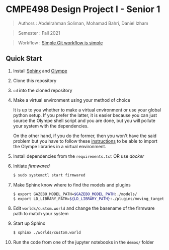 # CMPE498 Design Project I - Senior 1
>Authors : Abdelrahman Soliman, Mohamad Bahri, Daniel Izham

>Semester : Fall 2021

>Workflow : [Simple Git workflow is simple](https://www.atlassian.com/git/articles/simple-git-workflow-is-simple)

## Quick Start

1. Install [Sphinx](https://developer.parrot.com/docs/sphinx/installation.html) and [Olympe](https://developer.parrot.com/docs/olympe/installation.html)
1. Clone this repository
1. `cd` into the cloned repository
1. Make a virtual environment using your method of choice

   It is up to you whether to make a virtual environment or use your global python setup.
   If you prefer the latter, it is easier because you can just source the Olympe shell script 
   and you are done, but you will pollute your system with the dependencies.
   
   On the other hand, if you do the former, then you won't have the said problem but you have
   to follow these [instructions](https://forum.developer.parrot.com/t/use-olympe-from-a-ros-program/10009/4)
   to be able to import the Olympe libraries in a virtual environment.
   
1. Install dependencies from the `requirements.txt` OR use *docker*
1. Initiate *firmwared*

   ```bash
   $ sudo systemctl start firmwared
   ```

1. Make Sphinx know where to find the models and plugins

   ```bash
   $ export GAZEBO_MODEL_PATH=$GAZEBO_MODEL_PATH:./models/ 
   $ export LD_LIBRARY_PATH=${LD_LIBRARY_PATH}:./plugins/moving_target/build/
   ```

1. Edit `worlds/custom.world` and change the basename of the firmware path
to match your system
1. Start up Sphinx

   ```bash
   $ sphinx ./worlds/custom.world
   ```

1. Run the code from one of the jupyter notebooks in the `demos/` folder
